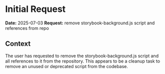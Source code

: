# Initial Request

**Date:** 2025-07-03
**Request:** remove storybook-background.js script and references from repo

## Context
The user has requested to remove the storybook-background.js script and all references to it from the repository. This appears to be a cleanup task to remove an unused or deprecated script from the codebase.